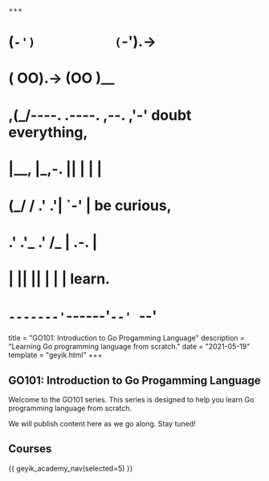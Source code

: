 +++
#   (`-')           (`-').->
#   ( OO).->        (OO )__
# ,(_/----. .----. ,--. ,'-' doubt everything,
# |__,    |\_,-.  ||  | |  |
#  (_/   /    .' .'|  `-'  | be curious,
#  .'  .'_  .'  /_ |  .-.  |
# |       ||      ||  | |  | learn.
# `-------'`------'`--' `--'

title = "GO101: Introduction to Go Progamming Language"
description = "Learning Go programming language from scratch."
date = "2021-05-19"
template = "geyik.html"
+++

## GO101: Introduction to Go Progamming Language

Welcome to the GO101 series. This series is designed to help you learn Go 
programming language from scratch.

We will publish content here as we go along. Stay tuned!

## Courses

{{ geyik_academy_nav(selected=5) }}